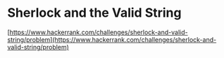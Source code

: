 # Sherlock and the Valid String

[https://www.hackerrank.com/challenges/sherlock-and-valid-string/problem](https://www.hackerrank.com/challenges/sherlock-and-valid-string/problem)

